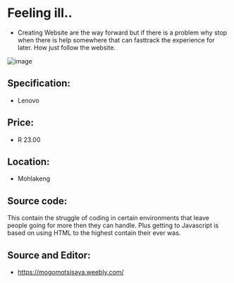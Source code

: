 # Feeling ill..

* Creating Website are the way forward but if there is a problem why stop when there is help somewhere that can fasttrack the experience for later. How just follow the website. 

![image](https://user-images.githubusercontent.com/87011258/137719912-02606168-ad33-471b-a3dc-b0d84db598b6.png)

## Specification: 
* Lenovo 

## Price: 
* R 23.00 

## Location:
* Mohlakeng 

## Source code: 

This contain the struggle of coding in certain environments that leave people going for more then they can handle. Plus getting to Javascript is based on using HTML to the highest contain their ever was.

## Source and Editor: 
* https://mogomotsisaya.weebly.com/

